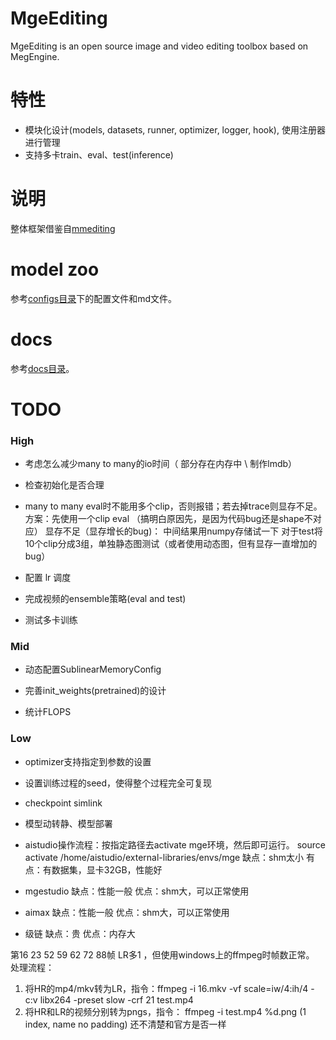 # MgeEditing
MgeEditing is an open source image and video editing toolbox based on MegEngine.

# 特性
* 模块化设计(models, datasets, runner, optimizer, logger, hook), 使用注册器进行管理
* 支持多卡train、eval、test(inference)

# 说明
整体框架借鉴自[mmediting](https://github.com/open-mmlab/mmediting)  

# model zoo
参考[configs目录](https://github.com/Feynman1999/MgeEditing/tree/master/configs)下的配置文件和md文件。

# docs
参考[docs目录](https://github.com/Feynman1999/MgeEditing/tree/master/docs)。

# TODO

### High
* 考虑怎么减少many to many的io时间（ 部分存在内存中  \  制作lmdb）

* 检查初始化是否合理

* many to many eval时不能用多个clip，否则报错；若去掉trace则显存不足。方案：先使用一个clip eval （搞明白原因先，是因为代码bug还是shape不对应）  显存不足（显存增长的bug)： 中间结果用numpy存储试一下
对于test将10个clip分成3组，单独静态图测试（或者使用动态图，但有显存一直增加的bug）

* 配置 lr 调度

* 完成视频的ensemble策略(eval and test)

* 测试多卡训练

### Mid
* 动态配置SublinearMemoryConfig

* 完善init_weights(pretrained)的设计

* 统计FLOPS

### Low
* optimizer支持指定到参数的设置

* 设置训练过程的seed，使得整个过程完全可复现

* checkpoint simlink

* 模型动转静、模型部署


* aistudio操作流程：按指定路径去activate mge环境，然后即可运行。
source activate /home/aistudio/external-libraries/envs/mge
缺点：shm太小
有点：有数据集，显卡32GB，性能好

* mgestudio
缺点：性能一般
优点：shm大，可以正常使用

* aimax
缺点：性能一般
优点：shm大，可以正常使用

* 级链
缺点：贵
优点：内存大


第16 23 52 59 62 72 88帧 LR多1 ，但使用windows上的ffmpeg时帧数正常。
处理流程：
1. 将HR的mp4/mkv转为LR，指令：ffmpeg -i 16.mkv -vf scale=iw/4:ih/4 -c:v libx264 -preset slow -crf 21 test.mp4
2. 将HR和LR的视频分别转为pngs，指令： ffmpeg -i test.mp4  %d.png   (1 index, name no padding)
还不清楚和官方是否一样